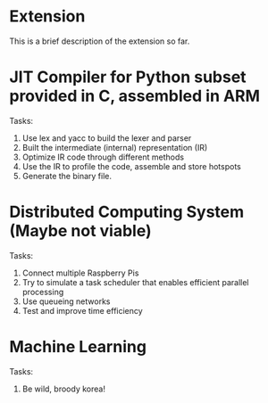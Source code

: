 # Extension

This is a brief description of the extension so far.


# JIT Compiler for Python subset provided in C, assembled in ARM
Tasks:
1. Use lex and yacc to build the lexer and parser
2. Built the intermediate (internal) representation (IR)
3. Optimize IR code through different methods
4. Use the IR to profile the code, assemble and store hotspots
5. Generate the binary file.


# Distributed Computing System (Maybe not viable)
Tasks:
1. Connect multiple Raspberry Pis
2. Try to simulate a task scheduler that enables efficient parallel processing
3. Use queueing networks
3. Test and improve time efficiency


# Machine Learning
Tasks:
1. Be wild, broody korea!
